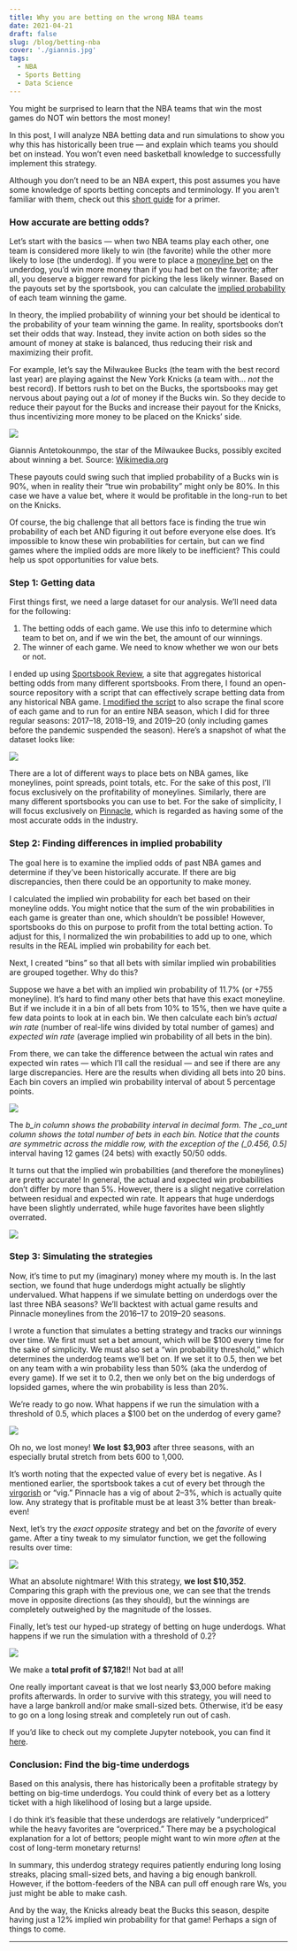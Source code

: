 ```yaml
---
title: Why you are betting on the wrong NBA teams
date: 2021-04-21
draft: false
slug: /blog/betting-nba
cover: './giannis.jpg'
tags:
  - NBA
  - Sports Betting
  - Data Science
---
```


You might be surprised to learn that the NBA teams that win the most games do NOT win bettors the most money!

In this post, I will analyze NBA betting data and run simulations to show you why this has historically been true — and explain which teams you should bet on instead. You won’t even need basketball knowledge to successfully implement this strategy.

Although you don’t need to be an NBA expert, this post assumes you have some knowledge of sports betting concepts and terminology. If you aren’t familiar with them, check out this [short guide](https://www.actionnetwork.com/how-to-bet-on-sports/general/sports-betting-for-beginners-10-things-to-know) for a primer.

### How accurate are betting odds?

Let’s start with the basics — when two NBA teams play each other, one team is considered more likely to win (the favorite) while the other more likely to lose (the underdog). If you were to place a [moneyline bet](https://www.actionnetwork.com/education/moneyline) on the underdog, you’d win more money than if you had bet on the favorite; after all, you deserve a bigger reward for picking the less likely winner. Based on the payouts set by the sportsbook, you can calculate the [implied probability](https://www.investopedia.com/articles/dictionary/042215/understand-math-behind-betting-odds-gambling.asp) of each team winning the game.

In theory, the implied probability of winning your bet should be identical to the probability of your team winning the game. In reality, sportsbooks don’t set their odds that way. Instead, they invite action on both sides so the amount of money at stake is balanced, thus reducing their risk and maximizing their profit.

For example, let’s say the Milwaukee Bucks (the team with the best record last year) are playing against the New York Knicks (a team with… _not_ the best record). If bettors rush to bet on the Bucks, the sportsbooks may get nervous about paying out a _lot_ of money if the Bucks win. So they decide to reduce their payout for the Bucks and increase their payout for the Knicks, thus incentivizing more money to be placed on the Knicks’ side.

![](./giannis.jpg)

Giannis Antetokounmpo, the star of the Milwaukee Bucks, possibly excited about winning a bet. Source: [Wikimedia.org](https://commons.wikimedia.org/wiki/File:Giannis_Antetokounmpo_%2824845003687%29_%28cropped%29.jpg)

These payouts could swing such that implied probability of a Bucks win is 90%, when in reality their “true win probability” might only be 80%. In this case we have a value bet, where it would be profitable in the long-run to bet on the Knicks.

Of course, the big challenge that all bettors face is finding the true win probability of each bet AND figuring it out before everyone else does. It’s impossible to know these win probabilities for certain, but can we find games where the implied odds are more likely to be inefficient? This could help us spot opportunities for value bets.

### Step 1: Getting data

First things first, we need a large dataset for our analysis. We’ll need data for the following:

1.  The betting odds of each game. We use this info to determine which team to bet on, and if we win the bet, the amount of our winnings.
2.  The winner of each game. We need to know whether we won our bets or not.

I ended up using [Sportsbook Review](https://www.sportsbookreview.com/betting-odds/nba-basketball/), a site that aggregates historical betting odds from many different sportsbooks. From there, I found an open-source repository with a script that can effectively scrape betting data from any historical NBA game. [I modified the script](https://github.com/lambertchu/SBRscraper/pull/1) to also scrape the final score of each game and to run for an entire NBA season, which I did for three regular seasons: 2017–18, 2018–19, and 2019–20 (only including games before the pandemic suspended the season). Here’s a snapshot of what the dataset looks like:

![](./SBR-data-preview.png)

There are a lot of different ways to place bets on NBA games, like moneylines, point spreads, point totals, etc. For the sake of this post, I’ll focus exclusively on the profitability of moneylines. Similarly, there are many different sportsbooks you can use to bet. For the sake of simplicity, I will focus exclusively on [Pinnacle](https://www.pinnacle.com/en/), which is regarded as having some of the most accurate odds in the industry.

### Step 2: Finding differences in implied probability

The goal here is to examine the implied odds of past NBA games and determine if they’ve been historically accurate. If there are big discrepancies, then there could be an opportunity to make money.

I calculated the implied win probability for each bet based on their moneyline odds. You might notice that the sum of the win probabilities in each game is greater than one, which shouldn’t be possible! However, sportsbooks do this on purpose to profit from the total betting action. To adjust for this, I normalized the win probabilities to add up to one, which results in the REAL implied win probability for each bet.

Next, I created “bins” so that all bets with similar implied win probabilities are grouped together. Why do this?

Suppose we have a bet with an implied win probability of 11.7% (or +755 moneyline). It’s hard to find many other bets that have this exact moneyline. But if we include it in a bin of all bets from 10% to 15%, then we have quite a few data points to look at in each bin. We then calculate each bin’s _actual win rate_ (number of real-life wins divided by total number of games) and _expected win rate_ (average implied win probability of all bets in the bin).

From there, we can take the difference between the actual win rates and expected win rates — which I’ll call the residual — and see if there are any large discrepancies. Here are the results when dividing all bets into 20 bins. Each bin covers an implied win probability interval of about 5 percentage points.

![](./win-rate-residuals.png)

The _b_in column shows the probability interval in decimal form. The \_co_unt column shows the total number of bets in each bin. Notice that the counts are symmetric across the middle row, with the exception of the (\_0.456, 0.5\]_ interval having 12 games (24 bets) with exactly 50/50 odds.

It turns out that the implied win probabilities (and therefore the moneylines) are pretty accurate! In general, the actual and expected win probabilities don’t differ by more than 5%. However, there is a slight negative correlation between residual and expected win rate. It appears that huge underdogs have been slightly underrated, while huge favorites have been slightly overrated.

![](./expected-win-prob-line-graph.png)

### Step 3: Simulating the strategies

Now, it’s time to put my (imaginary) money where my mouth is. In the last section, we found that huge underdogs might actually be slightly undervalued. What happens if we simulate betting on underdogs over the last three NBA seasons? We’ll backtest with actual game results and Pinnacle moneylines from the 2016–17 to 2019–20 seasons.

I wrote a function that simulates a betting strategy and tracks our winnings over time. We first must set a bet amount, which will be $100 every time for the sake of simplicity. We must also set a “win probability threshold,” which determines the underdog teams we’ll bet on. If we set it to 0.5, then we bet on any team with a win probability less than 50% (aka the underdog of every game). If we set it to 0.2, then we only bet on the big underdogs of lopsided games, where the win probability is less than 20%.

We’re ready to go now. What happens if we run the simulation with a threshold of 0.5, which places a $100 bet on the underdog of every game?

![](./simulation-with-threshold-0.5.png)

Oh no, we lost money! **We lost** **$3,903** after three seasons, with an especially brutal stretch from bets 600 to 1,000.

It’s worth noting that the expected value of every bet is negative. As I mentioned earlier, the sportsbook takes a cut of every bet through the [virgorish](https://en.wikipedia.org/wiki/Vigorish) or “vig.” Pinnacle has a vig of about 2–3%, which is actually quite low. Any strategy that is profitable must be at least 3% better than break-even!

Next, let’s try the _exact opposite_ strategy and bet on the _favorite_ of every game. After a tiny tweak to my simulator function, we get the following results over time:

![](./simulation-bet-on-favorite.png)

What an absolute nightmare! With this strategy, **we** **lost $10,352**. Comparing this graph with the previous one, we can see that the trends move in opposite directions (as they should), but the winnings are completely outweighed by the magnitude of the losses.

Finally, let’s test our hyped-up strategy of betting on huge underdogs. What happens if we run the simulation with a threshold of 0.2?

![](./simulation-with-threshold-0.2.png)

We make a **total profit of $7,182**!! Not bad at all!

One really important caveat is that we lost nearly $3,000 before making profits afterwards. In order to survive with this strategy, you will need to have a large bankroll and/or make small-sized bets. Otherwise, it’d be easy to go on a long losing streak and completely run out of cash.

If you’d like to check out my complete Jupyter notebook, you can find it [here](https://github.com/lambertchu/SBRscraper/blob/master/sbr_profitability.ipynb).

### Conclusion: Find the big-time underdogs

Based on this analysis, there has historically been a profitable strategy by betting on big-time underdogs. You could think of every bet as a lottery ticket with a high likelihood of losing but a large upside.

I do think it’s feasible that these underdogs are relatively “underpriced” while the heavy favorites are “overpriced.” There may be a psychological explanation for a lot of bettors; people might want to win more _often_ at the cost of long-term monetary returns!

In summary, this underdog strategy requires patiently enduring long losing streaks, placing small-sized bets, and having a big enough bankroll. However, if the bottom-feeders of the NBA can pull off enough rare Ws, you just might be able to make cash.

And by the way, the Knicks already beat the Bucks this season, despite having just a 12% implied win probability for that game! Perhaps a sign of things to come.

---
